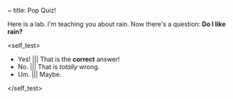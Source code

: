 ~ title: Pop Quiz!

Here is a lab.
I'm teaching you about rain.
Now there's a question:
__Do I like rain?__

<self_test>

- Yes! ||| That is the __correct__ answer!
- No. ||| That is _totally_ wrong.
- Um. ||| Maybe.

</self_test>

